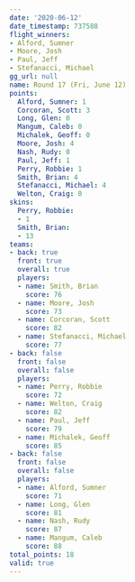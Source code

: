 ```yaml
---
date: '2020-06-12'
date_timestamp: 737588
flight_winners:
- Alford, Sumner
- Moore, Josh
- Paul, Jeff
- Stefanacci, Michael
gg_url: null
name: Round 17 (Fri, June 12)
points:
  Alford, Sumner: 1
  Corcoran, Scott: 3
  Long, Glen: 0
  Mangum, Caleb: 0
  Michalek, Geoff: 0
  Moore, Josh: 4
  Nash, Rudy: 0
  Paul, Jeff: 1
  Perry, Robbie: 1
  Smith, Brian: 4
  Stefanacci, Michael: 4
  Welton, Craig: 0
skins:
  Perry, Robbie:
  - 1
  Smith, Brian:
  - 13
teams:
- back: true
  front: true
  overall: true
  players:
  - name: Smith, Brian
    score: 76
  - name: Moore, Josh
    score: 73
  - name: Corcoran, Scott
    score: 82
  - name: Stefanacci, Michael
    score: 77
- back: false
  front: false
  overall: false
  players:
  - name: Perry, Robbie
    score: 72
  - name: Welton, Craig
    score: 82
  - name: Paul, Jeff
    score: 79
  - name: Michalek, Geoff
    score: 85
- back: false
  front: false
  overall: false
  players:
  - name: Alford, Sumner
    score: 71
  - name: Long, Glen
    score: 81
  - name: Nash, Rudy
    score: 87
  - name: Mangum, Caleb
    score: 88
total_points: 18
valid: true
---
```


